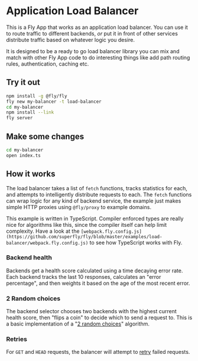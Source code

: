 # Application Load Balancer

This is a Fly App that works as an application load balancer. You can use it to route traffic to different backends, _or_ put it in front of other services distribute traffic based on whatever logic you desire.

It is designed to be a ready to go load balancer library you can mix and match with other Fly App code to do interesting things like add path routing rules, authentication, caching etc.

## Try it out

```bash
npm install -g @fly/fly
fly new my-balancer -t load-balancer
cd my-balancer
npm install --link
fly server
```

## Make some changes
```bash
cd my-balancer
open index.ts
```

## How it works

The load balancer takes a list of `fetch` functions, tracks statistics for each, and attempts to intelligently distribute requests to each.  The `fetch` functions can wrap logic for any kind of backend service, the example just makes simple HTTP proxies using `@fly/proxy` to example domains.

This example is written in TypeScript. Compiler enforced types are really nice for algorithms like this, since the compiler itself can help limit complexity. Have a look at the `[webpack.fly.config.js](https://github.com/superfly/fly/blob/master/examples/load-balancer/webpack.fly.config.js)` to see how TypeScript works with Fly.

### Backend health

Backends get a health score calculated using a time decaying error rate. Each backend tracks the last 10 responses, calculates an "error percentage", and then weights it based on the age of the most recent error.

### 2 Random choices

The backend selector chooses two backends with the highest current health score, then "flips a coin" to decide which to send a request to. This is a basic implementation of a "[2 random choices](https://fly.io/articles/simple-wins-power-of-2-load-balancing/)" algorithm.

### Retries

For `GET` and `HEAD` requests, the balancer will attempt to [retry](https://github.com/superfly/fly/blob/master/examples/load-balancer/src/balancer.ts#L136-L140) failed requests.